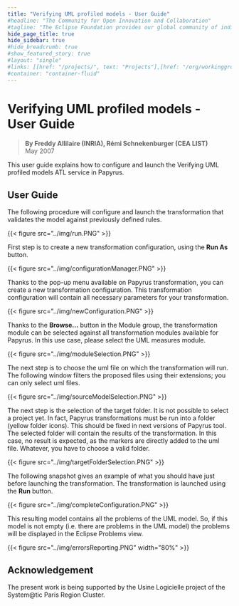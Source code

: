 ```yaml
---
title: "Verifying UML profiled models - User Guide"
#headline: "The Community for Open Innovation and Collaboration"
#tagline: "The Eclipse Foundation provides our global community of individuals and organizations with a mature, scalable, and business-friendly environment for open source software collaboration and innovation."
hide_page_title: true
hide_sidebar: true
#hide_breadcrumb: true
#show_featured_story: true
#layout: "single"
#links: [[href: "/projects/", text: "Projects"],[href: "/org/workinggroups/", text: "Working Group"],[href: "/membership/", text: "Members"],[href: "/org/value", text: "Business Value"]]
#container: "container-fluid"
---
```


# Verifying UML profiled models - User Guide

> **By Freddy Allilaire (INRIA), Rémi Schnekenburger (CEA LIST)** \
> May 2007

This user guide explains how to configure and launch the Verifying UML profiled models ATL service in Papyrus.

## User Guide

The following procedure will configure and launch the transformation that validates the model against previously defined rules.

{{< figure src="../img/run.PNG" >}}

First step is to create a new transformation configuration, using the **Run As** button.

{{< figure src="../img/configurationManager.PNG" >}}

Thanks to the pop-up menu available on Papyrus transformation, you can create a new transformation configuration. This transformation configuration will contain all necessary parameters for your transformation.

{{< figure src="../img/newConfiguration.PNG" >}}

Thanks to the **Browse...** button in the Module group, the transformation module can be selected against all transformation modules available for Papyrus. In this use case, please select the UML measures module.

{{< figure src="../img/moduleSelection.PNG" >}}

The next step is to choose the uml file on which the transformation will run. The following window filters the proposed files using their extensions; you can only select uml files.

{{< figure src="../img/sourceModelSelection.PNG" >}}

The next step is the selection of the target folder. It is not possible to select a project yet. In fact, Papyrus transformations must be run into a folder (yellow folder icons). This should be fixed in next versions of Papyrus tool. The selected folder will contain the results of the transformation. In this case, no result is expected, as the markers are directly added to the uml file. Whatever, you have to choose a valid folder.

{{< figure src="../img/targetFolderSelection.PNG" >}}

The following snapshot gives an example of what you should have just before launching the transformation. The transformation is launched using the **Run** button.

{{< figure src="../img/completeConfiguration.PNG" >}}

This resulting model contains all the problems of the UML model. So, if this model is not empty (i.e. there are problems in the UML model) the problems will be displayed in the Eclipse Problems view.

{{< figure src="../img/errorsReporting.PNG" width="80%" >}}

##  Acknowledgement

The present work is being supported by the Usine Logicielle project of the System@tic Paris Region Cluster.
